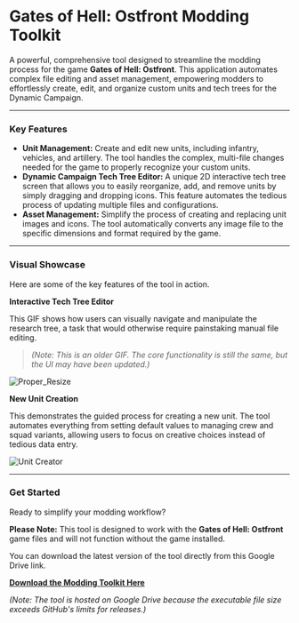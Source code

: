 # Gates of Hell: Ostfront Modding Toolkit

A powerful, comprehensive tool designed to streamline the modding process for the game **Gates of Hell: Ostfront**. This application automates complex file editing and asset management, empowering modders to effortlessly create, edit, and organize custom units and tech trees for the Dynamic Campaign.

---

### Key Features

* **Unit Management:** Create and edit new units, including infantry, vehicles, and artillery. The tool handles the complex, multi-file changes needed for the game to properly recognize your custom units.
* **Dynamic Campaign Tech Tree Editor:** A unique 2D interactive tech tree screen that allows you to easily reorganize, add, and remove units by simply dragging and dropping icons. This feature automates the tedious process of updating multiple files and configurations.
* **Asset Management:** Simplify the process of creating and replacing unit images and icons. The tool automatically converts any image file to the specific dimensions and format required by the game.

---

### Visual Showcase

Here are some of the key features of the tool in action.

**Interactive Tech Tree Editor**

This GIF shows how users can visually navigate and manipulate the research tree, a task that would otherwise require painstaking manual file editing.

> *(Note: This is an older GIF. The core functionality is still the same, but the UI may have been updated.)*

![Proper_Resize](https://github.com/user-attachments/assets/0f0c2108-ee34-443d-a0e8-d485e5f861e0)

**New Unit Creation**

This demonstrates the guided process for creating a new unit. The tool automates everything from setting default values to managing crew and squad variants, allowing users to focus on creative choices instead of tedious data entry.

![Unit Creator](https://github.com/user-attachments/assets/1fc00cef-4f79-4d49-ab0b-d0566d4a2c74)

---

### Get Started

Ready to simplify your modding workflow?

**Please Note:** This tool is designed to work with the **Gates of Hell: Ostfront** game files and will not function without the game installed.

You can download the latest version of the tool directly from this Google Drive link.

**[Download the Modding Toolkit Here](https://drive.google.com/file/d/1wwN6evuZmofa8uT8678YUXJ63qHDFdpo/view?usp=sharing)**

*(Note: The tool is hosted on Google Drive because the executable file size exceeds GitHub's limits for releases.)*
